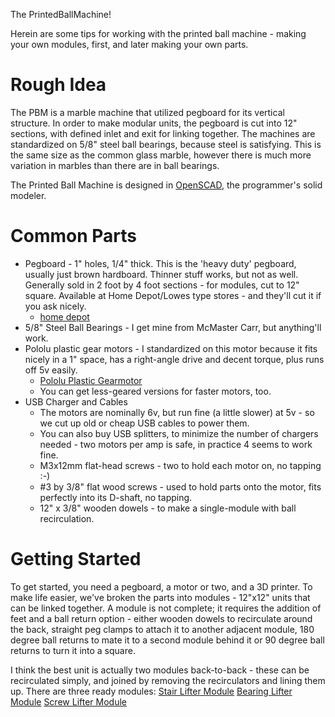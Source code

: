 The PrintedBallMachine!

Herein are some tips for working with the printed ball machine - making your own modules, first, and later making your own parts.

# Rough Idea
The PBM is a marble machine that utilized pegboard for its vertical structure.  In order to make modular units, the pegboard is cut into 12" sections, with defined inlet and exit for linking together.  The machines are standardized on 5/8" steel ball bearings, because steel is satisfying.  This is the same size as the common glass marble, however there is much more variation in marbles than there are in ball bearings.

The Printed Ball Machine is designed in [OpenSCAD](http://www.openscad.org/), the programmer's solid modeler.

# Common Parts
* Pegboard - 1" holes, 1/4" thick.  This is the 'heavy duty' pegboard, usually just brown hardboard.  Thinner stuff works, but not as well.  Generally sold in 2 foot by 4 foot sections - for modules, cut to 12" square.  Available at Home Depot/Lowes type stores - and they'll cut it if you ask nicely.
  * [home depot](https://www.homedepot.com/p/Triton-1-4-in-x-1-8-in-Heavy-Duty-Brown-Pegboard-Wall-Organizer-Set-of-4-TPB-4BR/205196091)
* 5/8" Steel Ball Bearings - I get mine from McMaster Carr, but anything'll work.
* Pololu plastic gear motors - I standardized on this motor because it fits nicely in a 1" space, has a right-angle drive and decent torque, plus runs off 5v easily.
  * [Pololu Plastic Gearmotor](https://www.pololu.com/product/1120)
  * You can get less-geared versions for faster motors, too.
* USB Charger and Cables
  * The motors are nominally 6v, but run fine (a little slower) at 5v - so we cut up old or cheap USB cables to power them.
  * You can also buy USB splitters, to minimize the number of chargers needed - two motors per amp is safe, in practice 4 seems to work fine.
  * M3x12mm flat-head screws - two to hold each motor on, no tapping :-)
  * #3 by 3/8" flat wood screws - used to hold parts onto the motor, fits perfectly into its D-shaft, no tapping.
  * 12" x 3/8" wooden dowels - to make a single-module with ball recirculation.

# Getting Started
To get started, you need a pegboard, a motor or two, and a 3D printer. To make life easier, we've broken the parts into modules - 12"x12" units that can be linked together.  A module is not complete; it requires the addition of feet and a ball return option - either wooden dowels to recirculate around the back, straight peg clamps to attach it to another adjacent module, 180 degree ball returns to mate it to a second module behind it or 90 degree ball returns to turn it into a square.

I think the best unit is actually two modules back-to-back - these can be recirculated simply, and joined by removing the recirculators and lining them up.  There are three ready modules:
[Stair Lifter Module](stair_lifter_module/README.md)
[Bearing Lifter Module](bearing_lifter_module/README.md)
[Screw Lifter Module](screw_lifter_module/README.md)

